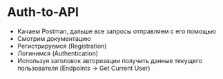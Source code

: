 # Auth-to-API
- Качаем Postman, дальше все запросы отправляем с его помощью
- Смотрим документацию
- Регистрируемся (Registration)
- Логинимся (Authentication)
- Используя заголовок авторизации получить данные текущего пользователя (Endpoints -> Get Current User)
